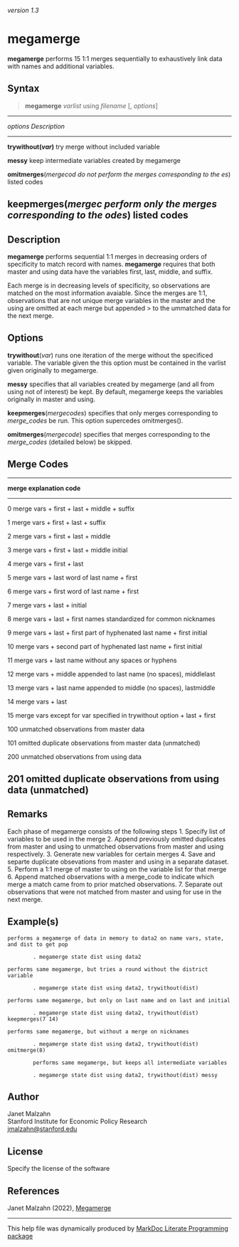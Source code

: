 *version 1.3*

megamerge
=========

**megamerge** performs 15 1:1 merges sequentially to exhaustively link
data with names and additional variables.

Syntax
------

> **megamerge** *varlist* using *filename* \[, *options*\]

  ------------------------------------------------------------------------
  *options*                *Description*
  ------------------------ -----------------------------------------------
  **trywithout(*var*)**    try merge without included variable

  **messy**                keep intermediate variables created by
                           megamerge

  **omitmerges**(*mergecod do not perform the merges corresponding to the
  es*)                     listed codes

  **keepmerges**(*mergec   perform only the merges corresponding to the
  odes*)                   listed codes
  ------------------------------------------------------------------------

Description
-----------

**megamerge** performs sequential 1:1 merges in decreasing orders of
specificity to match record with names. **megamerge** requires that both
master and using data have the variables first, last, middle, and
suffix.

Each merge is in decreasing levels of specificity, so observations are
matched on the most information avaiable. Since the merges are 1:1,
observations that are not unique merge variables in the master and the
using are omitted at each merge but appended &gt; to the ummatched data
for the next merge.

Options
-------

**trywithout**(*var*) runs one iteration of the merge without the
specificed variable. The variable given the this option must be
contained in the varlist given originally to megamerge.

**messy** specifies that all variables created by megamerge (and all
from using not of interest) be kept. By default, megamerge keeps the
variables originally in master and using.

**keepmerges**(*mergecodes*) specifies that only merges corresponding to
*merge\_codes* be run. This option supercedes omitmerges().

**omitmerges**(*mergecode*) specifies that merges corresponding to the
*merge\_codes* (detailed below) be skipped.

Merge Codes
-----------

  ------------------------------------------------------------------------
  **merge       **explanation**
  code**        
  ------------- ----------------------------------------------------------
  0             merge vars + first + last + middle + suffix

  1             merge vars + first + last + suffix

  2             merge vars + first + last + middle

  3             merge vars + first + last + middle initial

  4             merge vars + first + last

  5             merge vars + last word of last name + first

  6             merge vars + first word of last name + first

  7             merge vars + last + initial

  8             merge vars + last + first names standardized for common
                nicknames

  9             merge vars + last + first part of hyphenated last name +
                first initial

  10            merge vars + second part of hyphenated last name + first
                initial

  11            merge vars + last name without any spaces or hyphens

  12            merge vars + middle appended to last name (no spaces),
                middlelast

  13            merge vars + last name appended to middle (no spaces),
                lastmiddle

  14            merge vars + last

  15            merge vars except for var specified in trywithout option +
                last + first

  100           unmatched observations from master data

  101           omitted duplicate observations from master data
                (unmatched)

  200           unmatched observations from using data

  201           omitted duplicate observations from using data (unmatched)
  ------------------------------------------------------------------------

Remarks
-------

Each phase of megamerge consists of the following steps 1. Specify list
of variables to be used in the merge 2. Append previously omitted
duplicates from master and using to unmatched observations from master
and using respectively. 3. Generate new variables for certain merges 4.
Save and separte duplicate obsevations from master and using in a
separate dataset. 5. Perform a 1:1 merge of master to using on the
variable list for that merge 6. Append matched observations with a
merge\_code to indicate which merge a match came from to prior matched
observations. 7. Separate out observations that were not matched from
master and using for use in the next merge.

Example(s)
----------

    performs a megamerge of data in memory to data2 on name vars, state, and dist to get pop

            . megamerge state dist using data2

    performs same megamerge, but tries a round without the district variable

            . megamerge state dist using data2, trywithout(dist)
                    
    performs same megamerge, but only on last name and on last and initial

            . megamerge state dist using data2, trywithout(dist) keepmerges(7 14)
                    
    performs same megamerge, but without a merge on nicknames

            . megamerge state dist using data2, trywithout(dist) omitmerge(8)
                    
            performs same megamerge, but keeps all intermediate variables

            . megamerge state dist using data2, trywithout(dist) messy

Author
------

Janet Malzahn\
Stanford Institute for Economic Policy Research\
jmalzahn@stanford.edu

License
-------

Specify the license of the software

References
----------

Janet Malzahn (2022), [Megamerge](https://github.com/haghish/markdoc/)

------------------------------------------------------------------------

This help file was dynamically produced by [MarkDoc Literate Programming
package](http://www.haghish.com/markdoc/)
